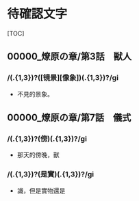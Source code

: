 # 待確認文字

[TOC]

## 00000_燎原の章/第3話　獣人

### /(.{1,3})?([镜景][像象])(.{1,3})?/gi

- 不見的景象。


## 00000_燎原の章/第7話　儀式

### /(.{1,3})?(傍)(.{1,3})?/gi

- 那天的傍晚，獸

### /(.{1,3})?(是實)(.{1,3})?/gi

- 識，但是實物還是

